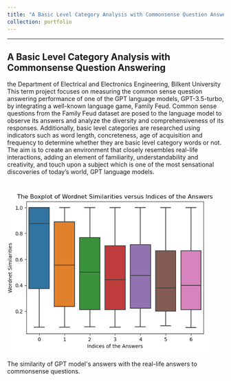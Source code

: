 ```yaml
---
title: "A Basic Level Category Analysis with Commonsense Question Answering"
collection: portfolio
---
```

---
A Basic Level Category Analysis with Commonsense Question Answering
---
the Department of Electrical and Electronics Engineering, Bilkent University
This term project focuses on measuring the common sense question answering performance of one of the GPT language models, GPT-3.5-turbo, by integrating a well-known language game, Family Feud. Common sense questions from the Family Feud dataset are posed to the language model to observe its answers and analyze the diversity and comprehensiveness of its responses. Additionally, basic level categories are researched using indicators such as word length, concreteness, age of acquisition and frequency to determine whether they are basic level category words or not. The aim is to create an environment that closely resembles real-life interactions, adding an element of familiarity, understandability and creativity, and touch upon a subject which is one of the most sensational discoveries of today’s world, GPT language models.

<br/><img src='/images/image.png'>

 The similarity of GPT model's answers with the real-life answers to commonsense questions. 
